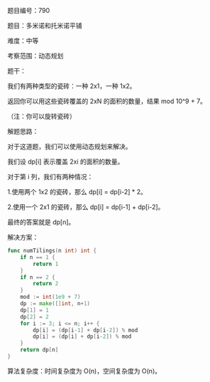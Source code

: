 题目编号：790

题目：多米诺和托米诺平铺

难度：中等

考察范围：动态规划

题干：

我们有两种类型的瓷砖：一种 2x1，一种 1x2。

返回你可以用这些瓷砖覆盖的 2xN 的面积的数量，结果 mod 10^9 + 7。

（注：你可以旋转瓷砖）

解题思路：

对于这道题，我们可以使用动态规划来解决。

我们设 dp[i] 表示覆盖 2xi 的面积的数量。

对于第 i 列，我们有两种情况：

1.使用两个 1x2 的瓷砖，那么 dp[i] = dp[i-2] * 2。

2.使用一个 2x1 的瓷砖，那么 dp[i] = dp[i-1] + dp[i-2]。

最终的答案就是 dp[n]。

解决方案：

```go
func numTilings(n int) int {
    if n == 1 {
        return 1
    }
    if n == 2 {
        return 2
    }
    mod := int(1e9 + 7)
    dp := make([]int, n+1)
    dp[1] = 1
    dp[2] = 2
    for i := 3; i <= n; i++ {
        dp[i] = (dp[i-1] + dp[i-2]) % mod
        dp[i] = (dp[i] + dp[i-2]) % mod
    }
    return dp[n]
}
```

算法复杂度：时间复杂度为 O(n)，空间复杂度为 O(n)。